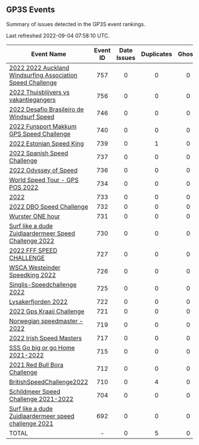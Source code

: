 ## GP3S Events

Summary of issues detected in the GP3S event rankings.

Last refreshed 2022-09-04 07:58:10 UTC.

| Event Name | Event ID | Date Issues | Duplicates | Ghosts | Missing | Incorrect | Actions |
| ---------- | :------: | :---------: | :--------: | :----: | :-----: | :-------: | :-----: |
| [2022 2022 Auckland Windsurfing Association Speed Challenge](757.md) | 757 | 0 | 0 | 0 | 0 | 0 | 0 |
| [2022 Thuisblijvers vs vakantiegangers](756.md) | 756 | 0 | 0 | 0 | 0 | 0 | 0 |
| [2022 Desafio Brasileiro de Windsurf Speed](746.md) | 746 | 0 | 0 | 0 | 0 | 0 | 0 |
| [2022 Funsport Makkum GPS Speed Challenge](740.md) | 740 | 0 | 0 | 0 | 0 | 8 | 1 |
| [2022 Estonian Speed King](739.md) | 739 | 0 | 1 | 0 | 0 | 0 | 1 |
| [2022 Spanish Speed Challenge](737.md) | 737 | 0 | 0 | 0 | 0 | 0 | 0 |
| [2022 Odyssey of Speed](736.md) | 736 | 0 | 0 | 0 | 0 | 0 | 0 |
| [World Speed Tour - GPS POS 2022 ](734.md) | 734 | 0 | 0 | 0 | 0 | 0 | 0 |
| [2022 ](733.md) | 733 | 0 | 0 | 0 | 0 | 0 | 0 |
| [2022 DBO Speed Challenge](732.md) | 732 | 0 | 0 | 0 | 0 | 0 | 0 |
| [Wurster ONE hour](731.md) | 731 | 0 | 0 | 0 | 0 | 0 | 0 |
| [Surf like a dude Zuidlaardermeer Speed Challenge 2022](730.md) | 730 | 0 | 0 | 0 | 0 | 0 | 0 |
| [2022 FFF SPEED CHALLENGE](727.md) | 727 | 0 | 0 | 0 | 0 | 0 | 0 |
| [WSCA Westeinder Speedking 2022](726.md) | 726 | 0 | 0 | 0 | 0 | 0 | 0 |
| [Singlis-Speedchallenge 2022](725.md) | 725 | 0 | 0 | 0 | 0 | 0 | 0 |
| [Lysakerfjorden 2022](722.md) | 722 | 0 | 0 | 0 | 0 | 0 | 0 |
| [2022 Gps Kraaij Challenge](721.md) | 721 | 0 | 0 | 0 | 0 | 0 | 0 |
| [Norwegian speedmaster - 2022](719.md) | 719 | 0 | 0 | 0 | 0 | 0 | 0 |
| [2022 Irish Speed Masters](717.md) | 717 | 0 | 0 | 0 | 0 | 0 | 0 |
| [SSS Go big or go Home 2021-2022](715.md) | 715 | 0 | 0 | 0 | 0 | 0 | 0 |
| [2021 Red Bull Bora Challenge](712.md) | 712 | 0 | 0 | 0 | 0 | 0 | 0 |
| [BritishSpeedChallenge2022](710.md) | 710 | 0 | 4 | 0 | 0 | 0 | 1 |
| [Schildmeer Speed Challenge 2021-2022](704.md) | 704 | 0 | 0 | 0 | 0 | 0 | 0 |
| [Surf like a dude Zuidlaardermeer speed challenge 2021](692.md) | 692 | 0 | 0 | 0 | 0 | 0 | 0 |
| TOTAL | - | 0 | 5 | 0 | 0 | 8 | 3 |
